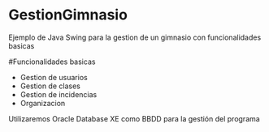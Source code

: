 # GestionGimnasio
Ejemplo de Java Swing para la gestion de un gimnasio con funcionalidades basicas

#Funcionalidades basicas

- Gestion de usuarios
- Gestion de clases
- Gestion de incidencias
- Organizacion

Utilizaremos Oracle Database XE como BBDD para la gestión del programa
